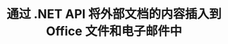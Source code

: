 ---
############################# Static ############################
layout: "auto-gen-gist"
draft: false
path: "zh/assembly/net/document/pdf/"
otherformats: HTML XPS TIFF MHTML TXT XAML EPUB SVG PS PCL XML OTT OXPS MD POT OTP DOC DOCX DOCM DOT DOTX DOTM RTF ODT OTT XLS XLT XLSX XLSM XLTX XLTM XLSB ODS PPT PPTX PPTM PPS PPSX PPSM  POTX POTM ODP EML EMLX MSG 

############################# Head ############################
head_title: "通过 .NET API 将外部文档的内容插入电子邮件和 PDF 文件"
head_description: "GroupDocs.Assembly .NET API 使程序员能够将外部文档的内容动态插入 PDF DOC、DOCX、RTF、XLSX、CSV、PPTX、EML、MSG 和其他文件格式。"

############################# Header ############################
title: "通过 .NET API 将外部文档的内容插入到 Office 文件和电子邮件中"
description: "GroupDocs.Assembly .NET API 完全支持将外部文档内容动态插入报告、电子邮件和 Office 文档，如 PDF DOCX、XLSX、CSV、PPTX、MSG 等。"

######################### Download Button #######################
button:
    enable: true

############################# About ############################
about:
    enable: true
    title: "如何通过 .NET 将外部文档的内容插入到其他文件、报告和电子邮件中？"
    content: |
       文档或文档文件是指用户可以在稍后阶段检索的数字和非数字信息集。计算机或数字文档是由软件应用程序创建的文件，可以存储在计算机系统中。通常使用文字处理器或文本编辑器在计算机系统上创建电子文档。 GroupDocs.Assembly for .NET 是一个非常有用的 API，可帮助软件开发人员创建功能强大的应用程序软件，这些软件可用于轻松创建和管理他们的文档。它允许软件开发人员将外部文档的内容动态插入到报告、电子邮件和 Office 文档中。它支持一些非常常用的文档类型，例如 PDF、HTML、Outlook 电子邮件、Microsoft Office Word、Excel 工作表、PowerPoint 演示文稿等等。此外，完全支持与文档内容插入和编辑相关的一些高级功能，例如将内容插入文档页面、插入电子表格单元格、编辑或替换内容、将内容插入演示幻灯片等等。 

############################# content ############################
steps:
    enable: true
    block:
    - title_left: "通过 .NET 将外部文档内容插入 Word 文件"
      content_left: |
       GroupDocs.Assembly .NET API 使软件开发人员能够轻松地将外部文档的内容插入到各种类型的文档和电子邮件中。 下面的 .NET 代码示例展示了如何将外部文档的内容插入到 Word 处理文档中，只需几行代码。

      title_right: "如何将文档的内容添加到 PDF 文件"
      content_right: |
        * 设置源打开文档模板
        * 设置目的地打开文档报告
        * 创建 [DocumentAssembler](https://apireference.groupdocs.com/assembly/net/groupdocs.assembly/documentassembler) 类的实例
        * 调用 [AssembleDocument](https://apireference.groupdocs.com/assembly/net/groupdocs.assembly.documentassembler/assembledocument/methods/3) 方法生成开放文档格式的报告。 它支持
          * 从指定的源路径加载模板文档
          * 使用来自指定的单个或多个源的数据填充模板文档
          * 使用给定的 LoadSaveOptions 将结果文档存储到目标路径。
          * 有关数据源对象的信息。

      gisthash: "c4dc0be4f8ab8c2ba4ee6a78673ca1cd"
      gistfile: "dynamic_documents_insertion_to_word_processing.cs"

    - title_left: "通过 .NET 将外部文档的内容插入电子邮件"
      content_left: |
       GroupDocs.Assembly .NET API 允许在文档中添加和管理各种文档类型和内容。 它允许将外部文档的内容动态插入到各种文档类型和电子邮件文件格式中。 以下 C# 代码显示了用户如何轻松地将外部文档的内容插入到他们自己的 .NET 应用程序中的文档和电子邮件中。 

      title_right: "通过 C# 将文档的内容添加到电子邮件中"
      content_right: |
        * 设置源打开文档模板
        * 设置目的地打开文档报告
        * 创建 [DocumentAssembler](https://apireference.groupdocs.com/assembly/net/groupdocs.assembly/documentassembler) 类的实例
        * 调用 [AssembleDocument](https://apireference.groupdocs.com/assembly/net/groupdocs.assembly.documentassembler/assembledocument/methods/3) 方法生成开放文档格式的报告。 它支持
          * 从指定的源路径加载模板文档
          * 使用来自指定的单个或多个源的数据填充模板文档
          * 使用给定的 LoadSaveOptions 将结果文档存储到目标路径。
          * 有关数据源对象的信息。 

      gisthash: "8fe014550c5f05467da6910a7ee16f18"
      gistfile: "dynamic_documents_insertion_to_emails_dotnet.cs"

    - title_left: "系统要求"
      content_left: |
        所有主要平台和操作系统都支持 GroupDocs.Assembly .NET API。 如需完整的系统要求指南，请访问 [系统要求](https://docs.groupdocs.com/assembly/net/system-requirements/) 在执行以下代码之前，请确保您已安装以下先决条件 系统：
         * 操作系统：Microsoft Windows、Linux、MacOS
         * 开发环境：Visual Studio、Xamarin、MonoDevelop 等
         * 框架：.NET Framework、.NET Standard、.NET Core、Mono
         * 从 [NuGet](https://www.nuget.org/packages/GroupDocs.Assembly/) 获取最新版本的 GroupDocs.Assembly .NET API
        
      title_right: "为什么使用 GroupDocs.Assembly"
      content_right: |
        * 允许用户从模板创建自定义文档。
        * 无需其他软件即可创建和自动化文档
        * 能够根据数据源生成输出文档
        * 在报表中动态插入文档内容
        * 动态附加电子邮件附件并在报告中插入超链接
        * 自动删除空段落
        * 完全支持多种数据格式
        * 动态电子邮件附件支持

demos:
    enable: true
        

more_formats:
    enable: true


back_to_top:
    enable: true
---